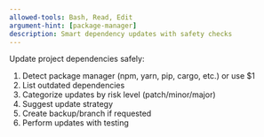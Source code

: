 ```yaml
---
allowed-tools: Bash, Read, Edit
argument-hint: [package-manager]
description: Smart dependency updates with safety checks
---
```


Update project dependencies safely:

1. Detect package manager (npm, yarn, pip, cargo, etc.) or use $1
2. List outdated dependencies
3. Categorize updates by risk level (patch/minor/major)
4. Suggest update strategy
5. Create backup/branch if requested
6. Perform updates with testing
